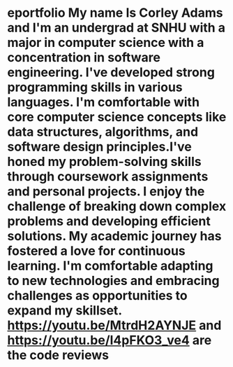 # eportfolio    My name Is Corley Adams and I'm an undergrad at SNHU with a major in computer science with a concentration in software engineering. I've developed strong programming skills in various languages. I'm comfortable with core computer science concepts like data structures, algorithms, and software design principles.I've honed my problem-solving skills through coursework assignments and personal projects. I enjoy the challenge of breaking down complex problems and developing efficient solutions. My academic journey has fostered a love for continuous learning. I'm comfortable adapting to new technologies and embracing challenges as opportunities to expand my skillset.                                                                                                                                                                                                                 https://youtu.be/MtrdH2AYNJE and https://youtu.be/I4pFKO3_ve4 are the code reviews
